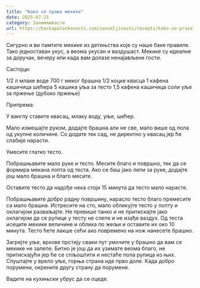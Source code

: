 ```yaml
---
title: "Како се праве мекике"
date: 2025-07-21
category: Занимљивости
url: https://backapalankavesti.com/zanimljivosti/recepti/kako-se-prave-mekike/
---
```


Сигурно и ви памтите мекике из детињства које су наше баке правиле. Тако једноставан укус, а веома укусан и ваздушаст. Мекике су идеалне за доручак, вечеру или када вам долазе ненајављени гости.

Састојци:

1/2 л млаке воде
700 г меког брашна
1/2 коцке квасца
1 кафена кашичица шећера
5 кашика уља за тесто
1,5 кафена кашичица соли
уље за пржење (дубоко пржење)

Припрема:

У ванглу ставите квасац, млаку воду, уље, шећер.

Мало измешајте руком, додајте брашна али не све, мало више од пола од укупне количине. Со додате тек сад, не директно у квасац јер ће слабије нарасти.

Умесите глатко тесто.

Побрашњавите мало руке и тесто. Месите благо и површно, тек да се формира мекана лопта од теста. Ако се баш јако лепи за руке, додајте још мало брашна и благо месите.

Оставите тесто да надође нека стоји 15 минута да тесто мало нарасте.

Побрашњавите добро радну површину, нарасло тесто благо премесите са мало брашна. Истресите на сто, мало обликујте тесто у лопту и оклагијом разваљајте. Не превише танко и не притискајте јако оклагијом да се рупице у тесту не слепе и не изађе ваздух. Од теста исеците мекике величине и облика по жељи и оставите их око 10 минута. Тесто ћете лакше сећи ако повремено на нож нанесете брашно.

Загрејте уље, врхове прстију сваки пут умочите у брашно да вам се мекике не залепе. Битно је још да их узимате веома благо, не притискајући јер ће се спљоштити и нестаће пола рупица из њих. Спуштајте у врело уље, горња страна иде прво доле. Када добро порумени, окрените другу страну да порумени.

Вадите на кухињски убрус да се оцеде.
